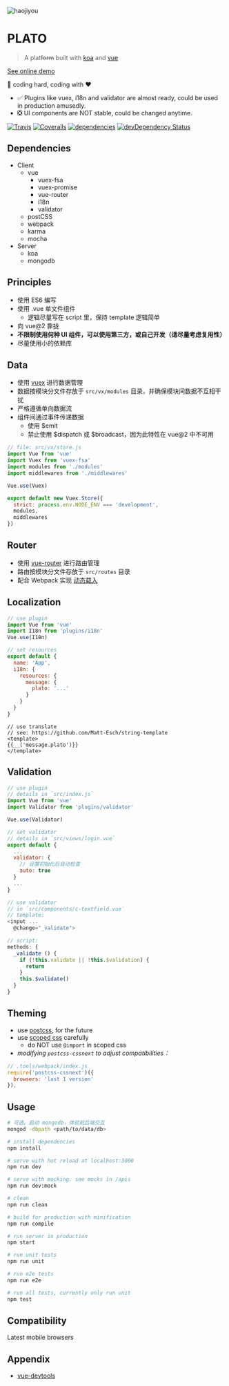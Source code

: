 ![haojiyou](http://hbimg.b0.upaiyun.com/c0b233344592936874714e5596736eb92ae8d3309ff4-QFVcuc_fw658)

# PLATO

> A plat<del>form</del> built with [koa](http://koajs.com/) and [vue](http://vuejs.org/)

[See online demo](http://crossjs.com/plato)

:construction: coding hard, coding with :heart:

- :white_check_mark: Plugins like vuex, i18n and validator are almost ready, could be used in production amusedly.
- :negative_squared_cross_mark: UI components are NOT stable, could be changed anytime.

[![Travis](https://img.shields.io/travis/crossjs/plato.svg?style=flat-square)](https://github.com/crossjs/plato)
[![Coveralls](https://img.shields.io/coveralls/crossjs/plato.svg?style=flat-square)](https://github.com/crossjs/plato)
[![dependencies](https://david-dm.org/crossjs/plato.svg?style=flat-square)](https://david-dm.org/crossjs/plato)
[![devDependency Status](https://david-dm.org/crossjs/plato/dev-status.svg?style=flat-square)](https://david-dm.org/crossjs/plato#info=devDependencies)

## Dependencies

- Client
  - vue
    - vuex-fsa
    - vuex-promise
    - vue-router
    - i18n
    - validator
  - postCSS
  - webpack
  - karma
  - mocha
- Server
  - koa
  - mongodb

## Principles

- 使用 ES6 编写
- 使用 .vue 单文件组件
  - 逻辑尽量写在 script 里，保持 template 逻辑简单
- 向 vue@2 靠拢
- **不限制使用何种 UI 组件，可以使用第三方，或自己开发（请尽量考虑复用性）**
- 尽量使用小的依赖库

## Data

- 使用 [vuex](https://github.com/vuejs/vuex/) 进行数据管理
- 数据按模块分文件存放于 `src/vx/modules` 目录，并确保模块间数据不互相干扰
- 严格遵循单向数据流
- 组件间通过事件传递数据
  - 使用 $emit
  - 禁止使用 $dispatch 或 $broadcast，因为此特性在 vue@2 中不可用

``` js
// file: src/vx/store.js
import Vue from 'vue'
import Vuex from 'vuex-fsa'
import modules from './modules'
import middlewares from './middlewares'

Vue.use(Vuex)

export default new Vuex.Store({
  strict: process.env.NODE_ENV === 'development',
  modules,
  middlewares
})
```

## Router

- 使用 [vue-router](https://github.com/vuejs/vue-router/) 进行路由管理
- 路由按模块分文件存放于 `src/routes` 目录
- 配合 Webpack 实现 [动态载入](http://router.vuejs.org/zh-cn/lazy.html)

## Localization

``` js
// use plugin
import Vue from 'vue'
import I18n from 'plugins/i18n'
Vue.use(I18n)

// set resources
export default {
  name: 'App',
  i18n: {
    resources: {
      message: {
        plato: '...'
      }
    }
  }
}
```

``` vuex
// use translate
// see: https://github.com/Matt-Esch/string-template
<template>
{{__('message.plato')}}
</template>
```

## Validation

``` js
// use plugin
// details in `src/index.js`
import Vue from 'vue'
import Validator from 'plugins/validator'

Vue.use(Validator)

// set validator
// details in `src/views/login.vue`
export default {
  ...
  validator: {
    // 设置初始化后自动检查
    auto: true
  }
  ...
}

// use validator
// in `src/components/c-textfield.vue`
// template:
<input ...
  @change="_validate">

// script:
methods: {
  _validate () {
    if (!this.validate || !this.$validation) {
      return
    }
    this.$validate()
  }
}
```

## Theming

- use [postcss](http://postcss.org/), for the future
- use [scoped css](http://vue-loader.vuejs.org/en/features/scoped-css.html) carefully
  - do NOT use `@import` in scoped css
- *modifying `postcss-cssnext` to adjust compatibilities：*

``` js
// .tools/webpack/index.js
require('postcss-cssnext')({
  browsers: 'last 1 version'
}),
```

## Usage

``` bash
# 可选。启动 mongodb，体验前后端交互
mongod -dbpath <path/to/data/db>

# install dependencies
npm install

# serve with hot reload at localhost:3000
npm run dev

# serve with mocking. see mocks in /apis
npm run dev:mock

# clean
npm run clean

# build for production with minification
npm run compile

# run server in production
npm start

# run unit tests
npm run unit

# run e2e tests
npm run e2e

# run all tests, currently only run unit
npm test
```

## Compatibility

Latest mobile browsers

## Appendix

- [vue-devtools](https://github.com/vuejs/vue-devtools)
